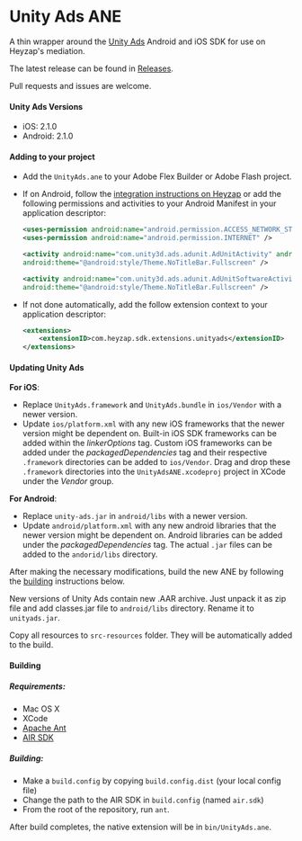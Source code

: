 # Unity Ads ANE

A thin wrapper around the [Unity Ads](https://unityads.unity3d.com/) Android and iOS SDK for use on Heyzap's mediation.

The latest release can be found in [Releases](https://github.com/Heyzap/unityads-ane/releases).

Pull requests and issues are welcome.

#### Unity Ads Versions
- iOS: 2.1.0
- Android: 2.1.0

#### Adding to your project

- Add the `UnityAds.ane` to your Adobe Flex Builder or Adobe Flash project.
- If on Android, follow the [integration instructions on Heyzap](https://developers.heyzap.com/docs/ane_setup_and_requirements#step-3-modify-your-application-descriptor) or add the following permissions and activities to your Android Manifest in your application descriptor:
	
	```xml
	<uses-permission android:name="android.permission.ACCESS_NETWORK_STATE" />
	<uses-permission android:name="android.permission.INTERNET" />
	```

	```xml
	<activity android:name="com.unity3d.ads.adunit.AdUnitActivity" android:configChanges="fontScale|keyboard|keyboardHidden|locale|mnc|mcc|navigation|orientation|screenLayout|screenSize|smallestScreenSize|uiMode|touchscreen" android:hardwareAccelerated="true"
	android:theme="@android:style/Theme.NoTitleBar.Fullscreen" />

	<activity android:name="com.unity3d.ads.adunit.AdUnitSoftwareActivity" android:configChanges="fontScale|keyboard|keyboardHidden|locale|mnc|mcc|navigation|orientation|screenLayout|screenSize|smallestScreenSize|uiMode|touchscreen" android:hardwareAccelerated="false"
	android:theme="@android:style/Theme.NoTitleBar.Fullscreen" />
	```

- If not done automatically, add the follow extension context to your application descriptor:

	```xml
	<extensions>
	    <extensionID>com.heyzap.sdk.extensions.unityads</extensionID>
	</extensions>
	```

#### Updating Unity Ads
**For iOS**:
- Replace `UnityAds.framework` and `UnityAds.bundle` in `ios/Vendor` with a newer version.
- Update `ios/platform.xml` with any new iOS frameworks that the newer version might be dependent on. Built-in iOS SDK frameworks can be added within the _linkerOptions_ tag. Custom iOS frameworks can be added under the _packagedDependencies_ tag and their respective `.framework` directories can be added to `ios/Vendor`. Drag and drop these `.framework` directories into the `UnityAdsANE.xcodeproj` project in XCode under the _Vendor_ group.

**For Android**:
- Replace `unity-ads.jar` in `android/libs` with a newer version.
- Update `android/platform.xml` with any new android libraries that the newer version might be dependent on. Android libraries can be added under the _packagedDependencies_ tag. The actual `.jar` files can be added to the `andorid/libs` directory.

After making the necessary modifications, build the new ANE by following the [building](#building) instructions below.

New versions of Unity Ads contain new .AAR archive. Just unpack it as zip file and add classes.jar file to `android/libs` directory. Rename it to `unityads.jar`.

Copy all resources to `src-resources` folder. They will be automatically added to the build.

#### Building

##### Requirements:
- Mac OS X
- XCode
- [Apache Ant](http://ant.apache.org/)
- [AIR SDK](http://www.adobe.com/devnet/air/air-sdk-download.html)

##### Building:
- Make a `build.config` by copying `build.config.dist` (your local config file)
- Change the path to the AIR SDK in `build.config` (named `air.sdk`)
- From the root of the repository, run `ant`.

After build completes, the native extension will be in `bin/UnityAds.ane`.
